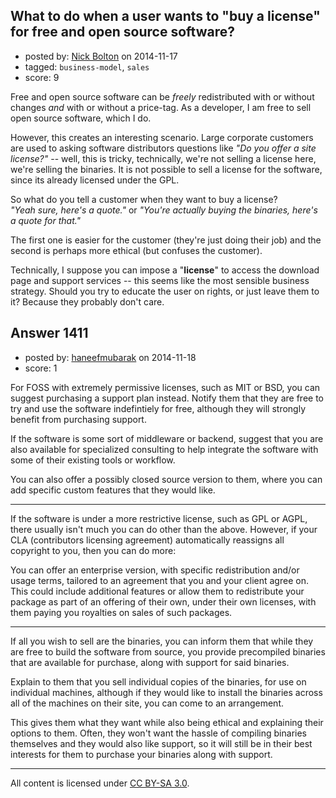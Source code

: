 ## What to do when a user wants to "buy a license" for free and open source software?

- posted by: [Nick Bolton](https://stackexchange.com/users/20131/nick-bolton) on 2014-11-17
- tagged: `business-model`, `sales`
- score: 9

Free and open source software can be *freely* redistributed with or without changes *and* with or without a price-tag. As a developer, I am free to sell open source software, which I do.

However, this creates an interesting scenario. Large corporate customers are used to asking software distributors questions like *"Do you offer a site license?"* -- well, this is tricky, technically, we're not selling a license here, we're selling the binaries. It is not possible to sell a license for the software, since its already licensed under the GPL.

So what do you tell a customer when they want to buy a license? <br />
*"Yeah sure, here's a quote."* or *"You're actually buying the binaries, here's a quote for that."*

 The first one is easier for the customer (they're just doing their job) and the second is perhaps more ethical (but confuses the customer).

Technically, I suppose you can impose a "**license**" to access the download page and support services -- this seems like the most sensible business strategy. Should you try to educate the user on rights, or just leave them to it? Because they probably don't care.


## Answer 1411

- posted by: [haneefmubarak](https://stackexchange.com/users/2619869/haneefmubarak) on 2014-11-18
- score: 1

For FOSS with extremely permissive licenses, such as MIT or BSD, you can suggest purchasing a support plan instead. Notify them that they are free to try and use the software indefintiely for free, although they will strongly benefit from purchasing support.

If the software is some sort of middleware or backend, suggest that you are also available for specialized consulting to help integrate the software with some of their existing tools or workflow.

You can also offer a possibly closed source version to them, where you can add specific custom features that they would like.

---

If the software is under a more restrictive license, such as GPL or AGPL, there usually isn't much you can do other than the above. However, if your CLA (contributors licensing agreement) automatically reassigns all copyright to you, then you can do more:

You can offer an enterprise version, with specific redistribution and/or usage terms, tailored to an agreement that you and your client agree on. This could include additional features or allow them to redistribute your package as part of an offering of their own, under their own licenses, with them paying you royalties on sales of such packages.

---

If all you wish to sell are the binaries, you can inform them that while they are free to build the software from source, you provide precompiled binaries that are available for purchase, along with support for said binaries.

Explain to them that you sell individual copies of the binaries, for use on individual machines, although if they would like to install the binaries across all of the machines on their site, you can come to an arrangement.

This gives them what they want while also being ethical and explaining their options to them. Often, they won't want the hassle of compiling binaries themselves and they would also like support, so it will still be in their best interests for them to purchase your binaries along with support.



---

All content is licensed under [CC BY-SA 3.0](https://creativecommons.org/licenses/by-sa/3.0/).
